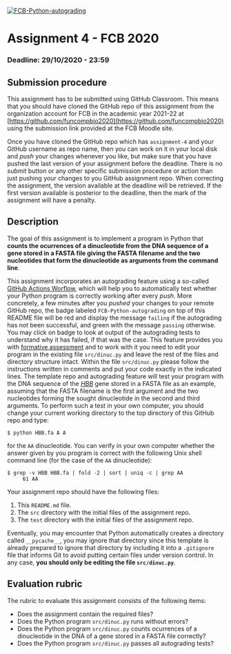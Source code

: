 [![FCB-Python-autograding](../../actions/workflows/fcb_autograding.yml/badge.svg)](../../actions?query=workflow%3AFCB-Python-autograding)

# Assignment 4 - FCB 2020
### Deadline: 29/10/2020 - 23:59

## Submission procedure

This assignment has to be submitted using GitHub Classroom. This
means that you should have cloned the GitHub repo of this assignment from
the organization account for FCB in the academic year 2021-22 at
[https://github.com/funcompbio2020](https://github.com/funcompbio2020)
using the submission link provided at the FCB Moodle site.

Once you have cloned the GitHub repo which has `assignment-4` and your
GitHub username as repo name, then you can work on it in your local disk
and _push_ your changes whenever you like, but make sure that you have pushed
the last version of your assignment before the deadline. There is no
_submit_ button or any other specific submission procedure or action than
just pushing your changes to you GitHub assignment repo. When correcting the
assignment, the version available at the deadline will be retrieved. If the
first version available is posterior to the deadline, then the mark of the
assignment will have a penalty.

## Description

The goal of this assignment is to implement a program in Python that
**counts the ocurrences of a dinucleotide from the DNA sequence of a gene
stored in a FASTA file giving the FASTA filename and the two nucleotides
that form the dinucleotide as arguments from the command line**.


This assignment incorporates an autograding feature using a so-called
[GitHub Actions Worflow](https://github.com/features/actions), which will
help you to automatically test whether your Python program is
correctly working after every _push_. More concretely, a few minutes after
you _pushed_ your changes to your remote GitHub repo, the badge labeled
`FCB-Python-autograding` on top of this README file will be red and display
the message `failing` if the autograding has not been successful, and
green with the message `passing` otherwise. You may click on badge to
look at output of the autograding tests to understand why it has failed,
if that was the case. This feature provides you with
[formative assessment](https://en.wikipedia.org/wiki/Formative_assessment)
and to work with it you need to edit your program in the existing file
`src/dinuc.py` and leave the rest of the files and directory structure
intact. Within the file `src/dinuc.py` please follow the instructions
written in comments and put your code exactly in the indicated lines. The
template repo and autograding feature will test your program with the DNA
sequence of the [_HBB_](https://www.ncbi.nlm.nih.gov/gene/3043) gene stored
in a FASTA file as an example, assuming that the FASTA filename is the first
argument and the two nucleotides forming the sought dinucleotide in the second
and third arguments. To perform such a test in your own computer, you should
change your current working directory to the top directory of this GitHub
repo and type:

```
$ python HBB.fa A A
```

for the `AA` dinucleotide. You can verify in your own computer whether the
answer given by you program is correct with the following Unix shell command
line (for the case of the `AA` dinucleotide):

```
$ grep -v HBB HBB.fa | fold -2 | sort | uniq -c | grep AA
     61 AA
```

Your assignment repo should have the following files:

  1. This `README.md` file.
  2. The `src` directory with the initial files of the assignment repo.
  3. The `test` directory with the initial files of the assignment repo.

Eventually, you may encounter that Python automatically creates a directory called
`__pycache__`, you may ignore that directory since this template is already
prepared to ignore that directory by including it into a `.gitignore` file that
informs Git to avoid putting certain files under version control. In any case,
**you should only be editing the file `src/dinuc.py`**.

## Evaluation rubric

The rubric to evaluate this assignment consists of the following items:

  * Does the assignment contain the required files?
  * Does the Python program `src/dinuc.py` runs without errors?
  * Does the Python program `src/dinuc.py` counts ocurrences of a dinucleotide
    in the DNA of a gene stored in a FASTA file correctly?
  * Does the Python program `src/dinuc.py` passes all autograding tests?
